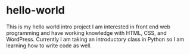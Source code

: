 # hello-world
This is my hello world intro project
I am interested in front end web programming and have working knowledge with HTML, CSS, and WordPress. Currently I am taking an introductory class in Python so I am learning how to write code as well.
